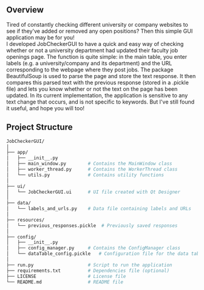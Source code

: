 ## Overview
Tired of constantly checking different university or company websites to see if they've added or removed any open positions? Then this simple GUI application may be for you!\
I developed JobCheckerGUI to have a quick and easy way of checking whether or not a university department had updated their faculty job openings page.
The function is quite simple: in the main table, you enter labels (e.g. a university/company and its department) and the URL corresponding to the webpage where they post jobs. The package BeautifulSoup is used to parse the page and store the text response. It then compares this parsed text with the previous response (stored in a .pickle file) and lets you know whether or not the text on the page has been updated.
In its current implementation, the application is sensitive to any text change that occurs, and is not specific to keywords. But I've still found it useful, and hope you will too!

## Project Structure
```bash
JobCheckerGUI/
│
├── app/
│   ├── __init__.py
│   ├── main_window.py        # Contains the MainWindow class
│   ├── worker_thread.py      # Contains the WorkerThread class
│   └── utils.py              # Contains utility functions
│
├── ui/
│   └── JobCheckerGUI.ui      # UI file created with Qt Designer
│
├── data/
│   └── labels_and_urls.py    # Data file containing labels and URLs
│
├── resources/
│   └── previous_responses.pickle  # Previously saved responses
│
├── config/
│   ├── __init__.py
│   ├── config_manager.py     # Contains the ConfigManager class
│   └── dataTable_config.pickle   # Configuration file for the data table
│
├── run.py                    # Script to run the application
├── requirements.txt          # Dependencies file (optional)
├── LICENSE                   # License file
└── README.md                 # README file
```
